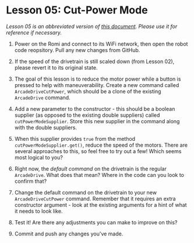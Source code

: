 # Lesson 05: Cut-Power Mode

*Lesson 05 is an abbreviated version of [this document](https://github.com/czbeatty/FRC-Romi-Programming-Course/blob/main/Lessons/Romi%20Lesson%205%20-%20If%20Statements%20%26%20Cut-Power%20Mode.pdf). Please use it for reference if necessary.*

1. Power on the Romi and connect to its WiFi network, then open the robot code reopsitory. Pull any new changes from GitHub.

2. If the speed of the drivetrain is still scaled down (from Lesson 02), please revert it to its original state.

3. The goal of this lesson is to reduce the motor power while a button is pressed to help with maneuverability. Create a new command called `ArcadeDriveCutPower`, which should be a clone of the existing `ArcadeDrive` command.

4. Add a new parameter to the constructor - this should be a boolean supplier (as opposed to the existing double suppliers) called `cutPowerModeSupplier`. Store this new supplier in the command along with the double suppliers.

5. When this supplier provides `true` from the method `cutPowerModeSupplier.get()`, reduce the speed of the motors. There are several approaches to this, so feel free to try out a few! Which seems most logical to you?

6. Right now, the *default command* on the drivetrain is the regular `ArcadeDrive`. What does that mean? Where in the code can you look to confirm that?

7. Change the default command on the drivetrain to your new `ArcadeDriveCutPower` command. Remember that it requires an extra constructor argument - look at the existing arguments for a hint of what it needs to look like.

8. Test it! Are there any adjustments you can make to improve on this?

9. Commit and push any changes you've made.